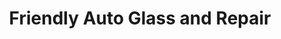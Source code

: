 ---
title: "Friendly Auto Glass and Repair"
url: /commerce-city/friendly-auto-glass-and-repair/
shop: car repair
---